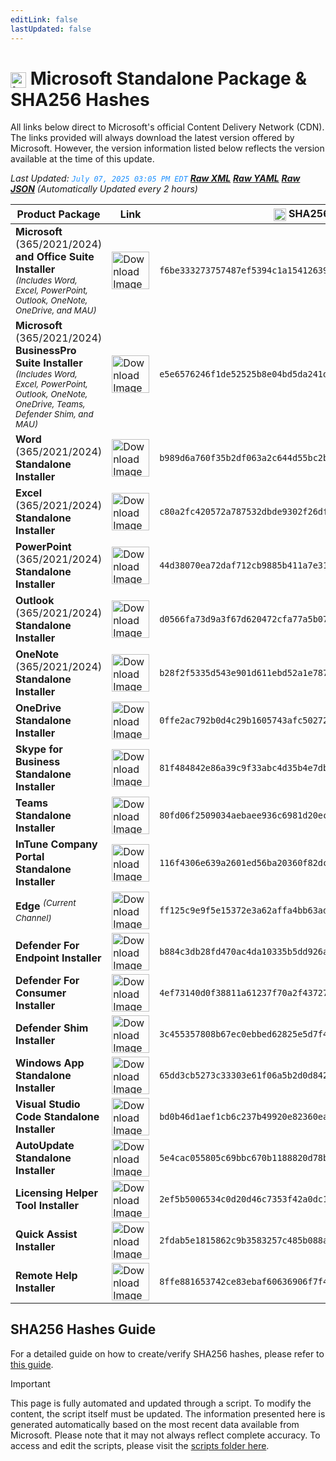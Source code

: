 ```yaml
---
editLink: false
lastUpdated: false
---
```

# <img src="/images/Microsoft_Logo_512px.png" alt="image" width="25" style="vertical-align: middle; display: inline-block;" /> Microsoft Standalone Package & SHA256 Hashes

<span class="extra-small">All links below direct to Microsoft's official Content Delivery Network (CDN).</span>
<span class="extra-small">The links provided will always download the latest version offered by Microsoft. However, the version information listed below reflects the version available at the time of this update.</span>

<span class="extra-small">_Last Updated: <code style="color : dodgerblue">July 07, 2025 03:05 PM EDT</code> [**_Raw XML_**](https://github.com/cocopuff2u/MOFA/blob/main/latest_raw_files/macos_standalone_latest.xml) [**_Raw YAML_**](https://github.com/cocopuff2u/MOFA/blob/main/latest_raw_files/macos_standalone_latest.yaml) [**_Raw JSON_**](https://github.com/cocopuff2u/MOFA/blob/main/latest_raw_files/macos_standalone_latest.json)
 (Automatically Updated every 2 hours)_</span>


| **Product Package** | **Link** | **<img src="/images/sha-256.png" alt="image" width="20" style="vertical-align: middle; display: inline-block;" /> SHA256 Hash <img src="/images/sha-256.png" alt="image" width="20" style="vertical-align: middle; display: inline-block;" />** |
|----------------------|----------|------------------|
| **Microsoft** (365/2021/2024) **and Office Suite Installer**<br><sub>_(Includes Word, Excel, PowerPoint, Outlook, OneNote, OneDrive, and MAU)_</sub> | <a href="https://go.microsoft.com/fwlink/?linkid=525133"><img src="/images/suite.png" alt="Download Image" width="60"></a> | `f6be333273757487ef5394c1a154126396389f5312d3e266197143d4a69edbeb` |
| **Microsoft** (365/2021/2024) **BusinessPro Suite Installer**<br><sub>_(Includes Word, Excel, PowerPoint, Outlook, OneNote, OneDrive, Teams, Defender Shim, and MAU)_</sub> | <a href="https://go.microsoft.com/fwlink/?linkid=2009112"><img src="/images/suite.png" alt="Download Image" width="60"></a> | `e5e6576246f1de52525b8e04bd5da241db5b069d29702945ef5eef0de62f6f20` |
| **Word** (365/2021/2024) **Standalone Installer** | <a href="https://go.microsoft.com/fwlink/?linkid=525134"><img src="/images/MSWD_512x512x32.png" alt="Download Image" width="60"></a> | `b989d6a760f35b2df063a2c644d55bc2b4c889797f4d12f46f5ea8aacc756447` |
| **Excel** (365/2021/2024) **Standalone Installer** | <a href="https://go.microsoft.com/fwlink/?linkid=525135"><img src="/images/XCEL_512x512x32.png" alt="Download Image" width="60"></a> | `c80a2fc420572a787532dbde9302f26df0e0244ddd2b6e0eb7946c703291495c` |
| **PowerPoint** (365/2021/2024) **Standalone Installer** | <a href="https://go.microsoft.com/fwlink/?linkid=525136"><img src="/images/PPT3_512x512x32.png" alt="Download Image" width="60"></a> | `44d38070ea72daf712cb9885b411a7e31bea8401556547baa8c3819596130b4b` |
| **Outlook** (365/2021/2024) **Standalone Installer**| <a href="https://go.microsoft.com/fwlink/?linkid=525137"><img src="/images/Outlook_512x512x32.png" alt="Download Image" width="60"></a> | `d0566fa73d9a3f67d620472cfa77a5b07f643a4d912508e99af833daceb51078` |
| **OneNote** (365/2021/2024) **Standalone Installer** | <a href="https://go.microsoft.com/fwlink/?linkid=820886"><img src="/images/OneNote_512x512x32.png" alt="Download Image" width="60"></a> | `b28f2f5335d543e901d611ebd52a1e787c16c2f05ebdd054c09a9f2d913ac0b1` |
| **OneDrive Standalone Installer** | <a href="https://oneclient.sfx.ms/Mac/Installers/25.110.0608.0001/universal/OneDrive.pkg"><img src="/images/OneDrive_512x512x32.png" alt="Download Image" width="60"></a> | `0ffe2ac792b0d4c29b1605743afc50272216de3ae78a8880386d2e925a4c7d42` |
| **Skype for Business Standalone Installer** | <a href="https://officecdn.microsoft.com/pr/C1297A47-86C4-4C1F-97FA-950631F94777/MacAutoupdate/SkypeForBusinessUpdater-16.31.11.pkg"><img src="/images/skype_for_business.png" alt="Download Image" width="60"></a> | `81f484842e86a39c9f33abc4d35b4e7dbb87189ca3c424a6396e15d96ea2dbd5` |
| **Teams Standalone Installer** | <a href="https://go.microsoft.com/fwlink/?linkid=2249065"><img src="/images/teams_512x512x32.png" alt="Download Image" width="60"></a> | `80fd06f2509034aebaee936c6981d20ec67ab73f8efb939281f0650f397b4b57` |
| **InTune Company Portal Standalone Installer** | <a href="https://go.microsoft.com/fwlink/?linkid=853070"><img src="/images/companyportal.png" alt="Download Image" width="60"></a> | `116f4306e639a2601ed56ba20360f82dcd4bab60102b4894bf302a7803ac8c74` |
| **Edge** <sup>_(Current Channel)_</sup> | <a href="https://msedge.sf.dl.delivery.mp.microsoft.com/filestreamingservice/files/84bbc955-86c8-45ec-a520-da2c4026e2e1/MicrosoftEdge-138.0.3351.65.pkg"><img src="/images/edge_app.png" alt="Download Image" width="60"></a> | `ff125c9e9f5e15372e3a62affa4bb63ada11cb49226c78de1ca5b1b6ffdc3a1b` |
| **Defender For Endpoint Installer** | <a href="https://go.microsoft.com/fwlink/?linkid=2097502"><img src="/images/defender_512x512x32.png" alt="Download Image" width="60"></a> | `b884c3db28fd470ac4da10335b5dd926a3e736c118c17743507cdd37417d7af8` |
| **Defender For Consumer Installer** | <a href="https://go.microsoft.com/fwlink/?linkid=2097001"><img src="/images/defender_512x512x32.png" alt="Download Image" width="60"></a> | `4ef73140d0f38811a61237f70a2f43727a8182b374cb39d00ef6aea9238749aa` |
| **Defender Shim Installer** | <a href="None"><img src="/images/defender_512x512x32.png" alt="Download Image" width="60"></a> | `3c455357808b67ec0ebbed62825e5d7f4652f3f53a1d3d58510e82099981bb51` |
| **Windows App Standalone Installer** | <a href="https://go.microsoft.com/fwlink/?linkid=868963"><img src="/images/windowsapp.png" alt="Download Image" width="60"></a> | `65dd3cb5273c33303e61f06a5b2d0d8422589c8d7066f3d670291824a6f8e0da` |
| **Visual Studio Code Standalone Installer** | <a href="https://go.microsoft.com/fwlink/?linkid=2156837"><img src="/images/Code_512x512x32.png" alt="Download Image" width="60"></a> | `bd0b46d1aef1cb6c237b49920e82360ea433091e9b762267c6c75f8501740abb` |
| **AutoUpdate Standalone Installer** | <a href="https://go.microsoft.com/fwlink/?linkid=830196"><img src="/images/autoupdate.png" alt="Download Image" width="60"></a> | `5e4cac055805c69bbc670b1188820d78bc33119bf66c2e81f2fe4c2710749b6c` |
| **Licensing Helper Tool Installer** | <a href="None"><img src="/images/pkg-icon.png" alt="Download Image" width="60"></a> | `2ef5b5006534c0d20d46c7353f42a0dc1faff7d53ba89a3151ccf5102c059905` |
| **Quick Assist Installer** | <a href="None"><img src="/images/quickassist.png" alt="Download Image" width="60"></a> | `2fdab5e1815862c9b3583257c485b088aa46c86e5609cad09bfa13a3a092a0e1` |
| **Remote Help Installer** | <a href="None"><img src="/images/remotehelp.png" alt="Download Image" width="60"></a> | `8ffe881653742ce83ebaf60636906f7f47596569e2c36d71aa33f6c85f70536e` |

## SHA256 Hashes Guide

For a detailed guide on how to create/verify SHA256 hashes, please refer to [this guide](/guides/how_to_sha256).

> [!IMPORTANT]
> This page is fully automated and updated through a script. To modify the content, the script itself must be updated. The information presented here is generated automatically based on the most recent data available from Microsoft. Please note that it may not always reflect complete accuracy. To access and edit the scripts, please visit the [scripts folder here](https://github.com/cocopuff2u/MOFA_WEBSITE/tree/main/update_readme_scripts).

